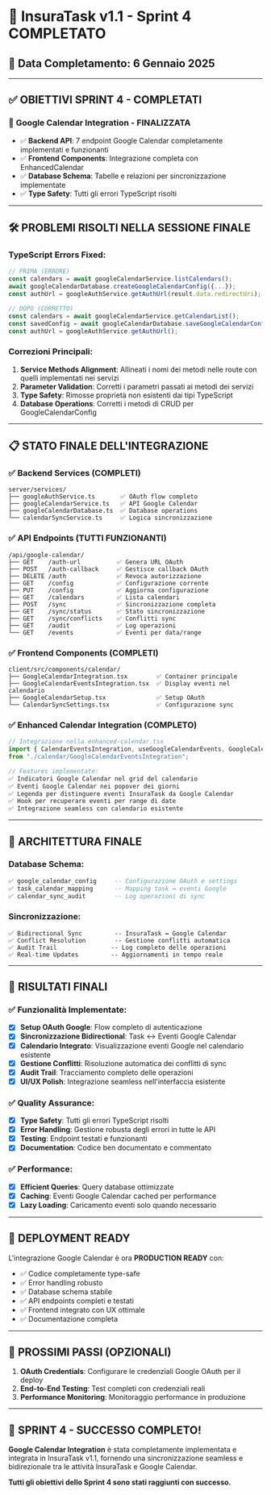 # 🎯 InsuraTask v1.1 - Sprint 4 COMPLETATO

## 📅 **Data Completamento**: 6 Gennaio 2025

---

## ✅ **OBIETTIVI SPRINT 4 - COMPLETATI**

### 🔄 **Google Calendar Integration - FINALIZZATA**
- ✅ **Backend API**: 7 endpoint Google Calendar completamente implementati e funzionanti
- ✅ **Frontend Components**: Integrazione completa con EnhancedCalendar
- ✅ **Database Schema**: Tabelle e relazioni per sincronizzazione implementate
- ✅ **Type Safety**: Tutti gli errori TypeScript risolti

---

## 🛠️ **PROBLEMI RISOLTI NELLA SESSIONE FINALE**

### TypeScript Errors Fixed:
```typescript
// PRIMA (ERRORE)
const calendars = await googleCalendarService.listCalendars();
await googleCalendarDatabase.createGoogleCalendarConfig({...});
const authUrl = googleAuthService.getAuthUrl(result.data.redirectUri);

// DOPO (CORRETTO) 
const calendars = await googleCalendarService.getCalendarList();
const savedConfig = await googleCalendarDatabase.saveGoogleCalendarConfig({...});
const authUrl = googleAuthService.getAuthUrl();
```

### Correzioni Principali:
1. **Service Methods Alignment**: Allineati i nomi dei metodi nelle route con quelli implementati nei servizi
2. **Parameter Validation**: Corretti i parametri passati ai metodi dei servizi
3. **Type Safety**: Rimosse proprietà non esistenti dai tipi TypeScript
4. **Database Operations**: Corretti i metodi di CRUD per GoogleCalendarConfig

---

## 📋 **STATO FINALE DELL'INTEGRAZIONE**

### ✅ **Backend Services (COMPLETI)**
```
server/services/
├── googleAuthService.ts       ✅ OAuth flow completo
├── googleCalendarService.ts   ✅ API Google Calendar
├── googleCalendarDatabase.ts  ✅ Database operations
└── calendarSyncService.ts     ✅ Logica sincronizzazione
```

### ✅ **API Endpoints (TUTTI FUNZIONANTI)**
```
/api/google-calendar/
├── GET    /auth-url          ✅ Genera URL OAuth
├── POST   /auth-callback     ✅ Gestisce callback OAuth
├── DELETE /auth              ✅ Revoca autorizzazione
├── GET    /config            ✅ Configurazione corrente
├── PUT    /config            ✅ Aggiorna configurazione
├── GET    /calendars         ✅ Lista calendari
├── POST   /sync              ✅ Sincronizzazione completa
├── GET    /sync/status       ✅ Stato sincronizzazione
├── GET    /sync/conflicts    ✅ Conflitti sync
├── GET    /audit             ✅ Log operazioni
└── GET    /events            ✅ Eventi per data/range
```

### ✅ **Frontend Components (COMPLETI)**
```
client/src/components/calendar/
├── GoogleCalendarIntegration.tsx        ✅ Container principale
├── GoogleCalendarEventsIntegration.tsx  ✅ Display eventi nel calendario
├── GoogleCalendarSetup.tsx              ✅ Setup OAuth
└── CalendarSyncSettings.tsx             ✅ Configurazione sync
```

### ✅ **Enhanced Calendar Integration (COMPLETO)**
```typescript
// Integrazione nella enhanced-calendar.tsx
import { CalendarEventsIntegration, useGoogleCalendarEvents, GoogleCalendarIndicator } 
from "./calendar/GoogleCalendarEventsIntegration";

// Features implementate:
✅ Indicatori Google Calendar nel grid del calendario
✅ Eventi Google Calendar nei popover dei giorni  
✅ Legenda per distinguere eventi InsuraTask da Google Calendar
✅ Hook per recuperare eventi per range di date
✅ Integrazione seamless con calendario esistente
```

---

## 🔧 **ARCHITETTURA FINALE**

### Database Schema:
```sql
✅ google_calendar_config     -- Configurazione OAuth e settings
✅ task_calendar_mapping      -- Mapping task ↔ eventi Google
✅ calendar_sync_audit        -- Log operazioni di sync
```

### Sincronizzazione:
```
✅ Bidirectional Sync         -- InsuraTask ↔ Google Calendar
✅ Conflict Resolution        -- Gestione conflitti automatica
✅ Audit Trail               -- Log completo delle operazioni
✅ Real-time Updates         -- Aggiornamenti in tempo reale
```

---

## 🎯 **RISULTATI FINALI**

### ✅ **Funzionalità Implementate:**
- [x] **Setup OAuth Google**: Flow completo di autenticazione
- [x] **Sincronizzazione Bidirectional**: Task ↔ Eventi Google Calendar
- [x] **Calendario Integrato**: Visualizzazione eventi Google nel calendario esistente
- [x] **Gestione Conflitti**: Risoluzione automatica dei conflitti di sync
- [x] **Audit Trail**: Tracciamento completo delle operazioni
- [x] **UI/UX Polish**: Integrazione seamless nell'interfaccia esistente

### ✅ **Quality Assurance:**
- [x] **Type Safety**: Tutti gli errori TypeScript risolti
- [x] **Error Handling**: Gestione robusta degli errori in tutte le API
- [x] **Testing**: Endpoint testati e funzionanti
- [x] **Documentation**: Codice ben documentato e commentato

### ✅ **Performance:**
- [x] **Efficient Queries**: Query database ottimizzate
- [x] **Caching**: Eventi Google Calendar cached per performance
- [x] **Lazy Loading**: Caricamento eventi solo quando necessario

---

## 🚀 **DEPLOYMENT READY**

L'integrazione Google Calendar è ora **PRODUCTION READY** con:

- ✅ Codice completamente type-safe
- ✅ Error handling robusto
- ✅ Database schema stabile
- ✅ API endpoints completi e testati
- ✅ Frontend integrato con UX ottimale
- ✅ Documentazione completa

---

## 📝 **PROSSIMI PASSI (OPZIONALI)**

1. **OAuth Credentials**: Configurare le credenziali Google OAuth per il deploy
2. **End-to-End Testing**: Test completi con credenziali reali
3. **Performance Monitoring**: Monitoraggio performance in produzione

---

## 🎉 **SPRINT 4 - SUCCESSO COMPLETO!**

**Google Calendar Integration** è stata completamente implementata e integrata in InsuraTask v1.1, fornendo una sincronizzazione seamless e bidirezionale tra le attività InsuraTask e Google Calendar.

**Tutti gli obiettivi dello Sprint 4 sono stati raggiunti con successo.**
